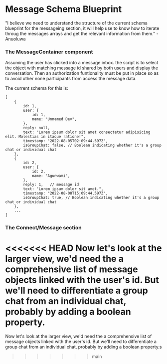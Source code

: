 # Message Schema Blueprint

"I believe we need to understand the structure of the current schema blueprint for the messageing section, it will help use to know how to iterate throug the messages arrays and get the relevant information from them." - Anuoluwa

### The MessageContainer component

Assuming the user has clicked into a message inbox. the script is to select the object with matching message id shared by both users and display the conversation. Then an authorization funtionality must be put in place so as to avoid other none participants from access the message data.

The current schema for this is:

```
[
    {
        id: 1,
        user: {
            id: 1,
            name: "Unnamed Dev",
        },
        reply: null,
        text: "Lorem ipsum dolor sit amet consectetur adipisicing elit. Molestias in itaque ratione!",
        timestamp: "2022-08-05T02:09:44.597Z",
        isGroupChat: false, // Boolean indicating whether it's a group chat or individual chat
    },
    {
        id: 2,
        user: {
            id: 2,
            name: "Agunwami",
        },
        reply: 1,   // message id
        text: "Lorem ipsum dolor sit amet.",
        timestamp: "2022-08-08T15:09:44.597Z",
        isGroupChat: true, // Boolean indicating whether it's a group chat or individual chat
    },
    ...
]

```

### The Connect/Message section

<<<<<<< HEAD
Now let's look at the larger view, we'd need the a comprehensive list of message objects linked with the user's id. But we'll need to differentiate a group chat from an individual chat, probably by adding a boolean property.
=======
Now let's look at the larger view, we'd need the a comprehensive list of message objects linked with the user's id. But we'll need to differentiate a group chat from an individual chat, probably by adding a boolean property.s
>>>>>>> main

```

```

